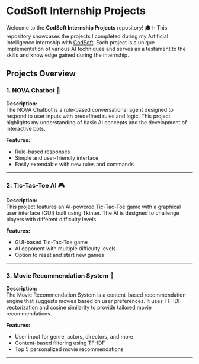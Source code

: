 # CodSoft Internship Projects

Welcome to the **CodSoft Internship Projects** repository! 🎓✨ This repository showcases the projects I completed during my Artificial Intelligence internship with [CodSoft]([https://www.codsoft.in/]). Each project is a unique implementation of various AI techniques and serves as a testament to the skills and knowledge gained during the internship.

## Projects Overview

### 1. NOVA Chatbot 🤖
**Description:**  
The NOVA Chatbot is a rule-based conversational agent designed to respond to user inputs with predefined rules and logic. This project highlights my understanding of basic AI concepts and the development of interactive bots.

**Features:**
- Rule-based responses
- Simple and user-friendly interface
- Easily extendable with new rules and commands

---

### 2. Tic-Tac-Toe AI 🎮
**Description:**  
This project features an AI-powered Tic-Tac-Toe game with a graphical user interface (GUI) built using Tkinter. The AI is designed to challenge players with different difficulty levels.

**Features:**
- GUI-based Tic-Tac-Toe game
- AI opponent with multiple difficulty levels
- Option to reset and start new games

---

### 3. Movie Recommendation System 🍿
**Description:**  
The Movie Recommendation System is a content-based recommendation engine that suggests movies based on user preferences. It uses TF-IDF vectorization and cosine similarity to provide tailored movie recommendations.

**Features:**
- User input for genre, actors, directors, and more
- Content-based filtering using TF-IDF
- Top 5 personalized movie recommendations
  
---
